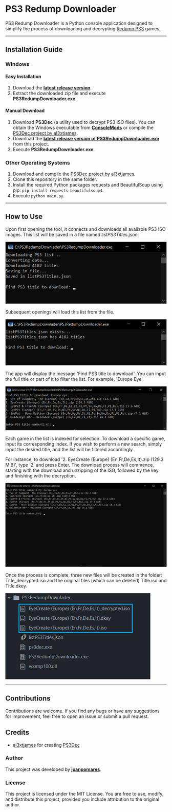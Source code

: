 # PS3 Redump Downloader

PS3 Redump Downloader is a Python console application designed to simplify the process of downloading and decrypting [Redump PS3](https://myrient.erista.me/files/Redump/Sony%20-%20PlayStation%203/) games.

---

## Installation Guide

### Windows

#### Easy Installation

1. Download the **[latest release version](https://github.com/juanpomares/PS3-Redump-downloader/releases/download/0.1.1/PS3-Redump-downloader-0.1.1.zip)**.
2. Extract the downloaded zip file and execute **PS3RedumpDownloader.exe**.

#### Manual Download

1. Download **PS3Dec** (a utility used to decrypt PS3 ISO files). You can obtain the Windows executable from **[ConsoleMods](https://consolemods.org/wiki/File:PS3DecR5.7z)** or compile the [PS3Dec project by al3xtjames](https://github.com/al3xtjames/PS3Dec/tree/master).
2. Download the **[latest release version of PS3RedumpDownloader.exe](https://github.com/juanpomares/PS3-Redump-downloader/releases/download/0.1.1/PS3RedumpDownloader.exe)** from this project.
3. Execute **PS3RedumpDownloader.exe**.

### Other Operating Systems

1. Download and compile the [PS3Dec project by al3xtjames](https://github.com/al3xtjames/PS3Dec/tree/master).
2. Clone this repository in the same folder.
3. Install the required Python packages requests and BeautifulSoup using pip: `pip install requests beautifulsoup4`.
4. Execute `python main.py`.

---

## How to Use

Upon first opening the tool, it connects and downloads all available PS3 ISO images. This list will be saved in a file named _listPS3Titles.json_.

![First Time Open](./doc/firstTimeOpen.png)

Subsequent openings will load this list from the file.

![Next Time Open](./doc/notFirstTimeOpen.png)

The app will display the message 'Find PS3 title to download'. You can input the full title or part of it to filter the list. For example, 'Europe Eye'.

![Filtering Game List](./doc/filterList.png)

Each game in the list is indexed for selection. To download a specific game, input its corresponding index. If you wish to perform a new search, simply input the desired title, and the list will be filtered accordingly.

For instance, to download '2. EyeCreate (Europe) (En,Fr,De,Es,It).zip (129.3 MiB)', type '2' and press Enter. The download process will commence, starting with the download and unzipping of the ISO, followed by the key and finishing with the decryption.

![Downloading Game](./doc/downloading.gif)

Once the process is complete, three new files will be created in the folder: Title_decrypted.iso and the original files (which can be deleted) Title.iso and Title.dkey.

![Downloaded Game](./doc/downloaded.png)

---

## Contributions

Contributions are welcome. If you find any bugs or have any suggestions for improvement, feel free to open an issue or submit a pull request.

## Credits

- [al3xtjames](https://github.com/al3xtjames/) for creating [PS3Dec](https://github.com/al3xtjames/PS3Dec/tree/master)

### Author

This project was developed by **[juanpomares](https://github.com/juanpomares/)**.

### License

This project is licensed under the MIT License. You are free to use, modify, and distribute this project, provided you include attribution to the original author.
